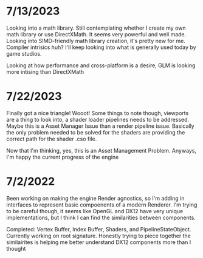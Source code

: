 # 7/13/2023
Looking into a math library. Still contemplating whether I create my own math library or use DirectXMath.
It seems very powerful and well made. Looking into SIMD-friendly math library creation, it's pretty new for me. Compiler intrisics huh?
I'll keep looking into what is generally used today by game studios.

Looking at how performance and cross-platform is a desire, GLM is looking more intising than DirectXMath

# 7/22/2023
Finally got a nice triangle! Wooot! Some things to note though, viewports are a thing to look into, a shader 
loader pipelines needs to be addressed. Maybe this is a Asset Manager Issue than a render pipeline issue. Basically the only problem
needed to be solved for the shaders are providing the correct path for the shader .cso file. 

Now that I'm thinking, yes, this is an Asset Management Problem. Anyways, I'm happy the current progress of the engine

# 7/2/2022
Been working on making the engine Render agnostics, so I'm adding in interfaces to represent basic compoenents of a modern Renderer.
I'm trying to be careful though, it seems like OpenGL and DX12 have very unique implementations, but I think I can find the similarities between components.

Completed: Vertex Buffer, Index Buffer, Shaders, and PipelineStateObject. Currently working on root signature. Honestly trying to piece together the similairites is 
helping me better understand DX12 components more than I thought